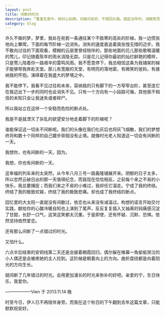 ```yaml
---
layout: post
title: 间断的时光
description: “重逢无意中，相对心如麻。对面问安好，不提回头路。提起当年时，泪眼笑荒唐。”，在这个秋日的下午翻到去年11月写下的一篇文章，唏嘘不已。
category: blog
---
```


许久不做的梦，梦里，我处在宛若一条通往某个不胜寒的高处的阶梯，我一边慌张地向上攀爬，下面的每节阶梯一边消失。消失的速度直追着我张惶无措的迈步。我不敢向过往的下面观看，模糊的云层里曾经陪伴的，那些地面的花儿那些歌喉温暖的莺儿，印记随着陈年的雨水消隐无踪。只是花儿记得你最初的灿烂鲜艳的模样，只是莺儿陪着你一路艰辛的雷鸣风雨。我不愿意停下，我总相信这条为我铺架的梯子能够带我奔赴天堂。那儿有宽敞的天堂，有明亮的落地窗，有微笑的爸妈，有接纳我的怀抱。演绎着在我盛大的梦境之中。

我不能停下。我看不见过往和未来，容纳我的只有脚下的一方窄窄台阶，甚至连它在我迈出下一步的同时也会消失不见。只有一个方向有一小段路可循，其他我不相信的未知只会让我迷失或者碎尸。

所以我站立在这样一个安稳而危险的断点处。

我是不是就湮灭了杂乱的欲望安分地走着脚下的阶梯呢？

谁能保证这一切永不间断呢。我们的头像在我们化灰后也将灰飞烟散，我们的梦想终将和数十个同样的自己踱步徘徊没有止境。就像时光老人知道这一切会有间断的一天。

我想你，也有间断的一天。因为。

我想，你也有间断的一天。

这幸福的列车来的太突然，从今年八月三号一路轰隆铺展开来。阴郁的日子太多，所以忽然云破日出的那一天值得纪念，而我现在恰恰相反。之前每个来之不易的小快乐，我总要捕捉；而我们来之不易的小难过，我却任它溜走。宁成了我的终结。终结了我的极致欢娱，终结了我的极致悲痛。却也成了我终结的断点。

回忆里的大太阳一直就没有间歇过，依恋也从来没有减温过。构想的诺言开始交付实践，献给你的心酸冷暖自知也上演到了尾声，反反复复插入又抽离的钝痛感沉淀了甘甜，长舒一口气，这哭这笑都太沉重。于是即使，还有怀疑、沉默、恐惧。依然坚持依然爱恋。

还有那么间断了一点错过的时光。

又怕什么。

六点半后结束的安铜线第二天还是会披着朝霞回归，偶尔躲在帷幕一角偷偷哭泣的小人偶还是会被疼她的主人捡到。这阶梯是朝着向上的方向。曲折盘绕都是向着阳光的方向生长。

就间断了几年错过的时光。会用更加漫长的时光来弥补的好吧。亲爱的宁，生日快乐，我爱你。

——————Vien 于 2013.11.14 晚

时至今日，伊人已不再陪伴身旁。而我在这个秋日的下午翻到去年这篇文章，只能默默祝安好。
